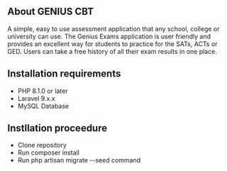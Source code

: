 
## About GENIUS CBT


A simple, easy to use assessment application that any school, college or university can use. The Genius Exams application is user friendly and provides an excellent way for students to practice for the SATs, ACTs or GED. Users can take a free history of all their exam results in one place.

## Installation requirements

- PHP 8.1.0 or later
- Laravel 9.x.x
- MySQL Database

## Instllation proceedure 

- Clone repository
- Run composer install
- Run php artisan migrate --seed command
